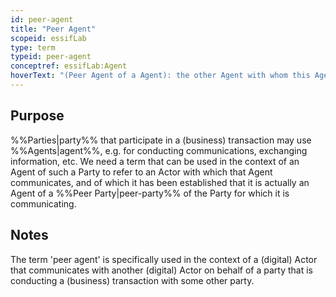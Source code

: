 ```yaml
---
id: peer-agent
title: "Peer Agent"
scopeid: essifLab
type: term
typeid: peer-agent
conceptref: essifLab:Agent
hoverText: "(Peer Agent of a Agent): the other Agent with whom this Agent is communicating in the context of a transaction."
---
```


## Purpose
<!--State the purpose(s) for which it is necessary (or at least: desirable) to define <New Term>.-->
%%Parties|party%% that participate in a (business) transaction may use %%Agents|agent%%, e.g. for conducting communications, exchanging information, etc. We need a term that can be used in the context of an Agent of such a Party to refer to an Actor with which that Agent communicates, and of which it has been established that it is actually an Agent of a %%Peer Party|peer-party%% of the Party for which it is communicating.

## Notes
<!--Usually, the meaning of a term will not be _exactly_ the same as that of the concept to which it refers. Often, there are slight differences in meaning, or the term may emphasize specific characteristics of the concept, so as to accommodate specific needs of the scope in which it is defined. Please describe such deviations/emphasized characteristics in this section, and which needs that helps accommodate.-->
The term 'peer agent' is specifically used in the context of a (digital) Actor that communicates with another (digital) Actor on behalf of a party that is conducting a (business) transaction with some other party.
